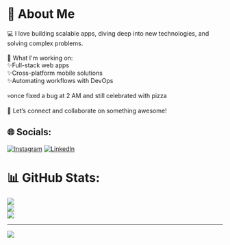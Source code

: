 # 💫 About Me
💻 I love building scalable apps, diving deep into new technologies, and solving complex problems.<br><br>🎯 What I'm working on:<br>✨Full-stack web apps<br>✨Cross-platform mobile solutions<br>✨Automating workflows with DevOps<br><br>💀once fixed a bug at 2 AM and still celebrated with pizza<br><br>🌟 Let’s connect and collaborate on something awesome!


## 🌐 Socials:
[![Instagram](https://img.shields.io/badge/Instagram-%23E4405F.svg?logo=Instagram&logoColor=white)](https://instagram.com/_deepak_avadhani_) [![LinkedIn](https://img.shields.io/badge/LinkedIn-%230077B5.svg?logo=linkedin&logoColor=white)](https://linkedin.com/in/deepak-avadhani-b11451223) 

# 📊 GitHub Stats:
![](https://github-readme-stats.vercel.app/api?username=deepakavadhani&theme=dark&hide_border=false&include_all_commits=true&count_private=true)<br/>
![](https://github-readme-streak-stats.herokuapp.com/?user=deepakavadhani&theme=dark&hide_border=false)<br/>
![](https://github-readme-stats.vercel.app/api/top-langs/?username=deepakavadhani&theme=dark&hide_border=false&include_all_commits=true&count_private=true&layout=compact)

---
[![](https://visitcount.itsvg.in/api?id=deepakavadhani&icon=0&color=0)](https://visitcount.itsvg.in)

<!-- Proudly created with GPRM ( https://gprm.itsvg.in ) -->
